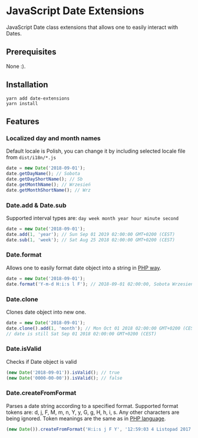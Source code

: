 # JavaScript Date Extensions

JavaScript Date class extensions that allows one to easily interact with Dates.

## Prerequisites

None :).

## Installation

```
yarn add date-extensions
yarn install
```

## Features

### Localized day and month names

Default locale is Polish, you can change it by including selected locale file from `dist/i18n/*.js`

```javascript
date = new Date('2018-09-01');
date.getDayName(); // Sobota
date.getDayShortName(); // Sb
date.getMonthName(); // Wrzesień
date.getMonthShortName(); // Wrz
```

### Date.add & Date.sub

Supported interval types are: `day week month year hour minute second`

```javascript
date = new Date('2018-09-01');
date.add(1, 'year'); // Sun Sep 01 2019 02:00:00 GMT+0200 (CEST)
date.sub(1, 'week'); // Sat Aug 25 2018 02:00:00 GMT+0200 (CEST)
```

### Date.format

Allows one to easily format date object into a string in [PHP way](http://php.net/manual/en/function.date.php).

```javascript
date = new Date('2018-09-01');
date.format('Y-m-d H:i:s l F'); // 2018-09-01 02:00:00, Sobota Wrzesień
```

### Date.clone

Clones date object into new one.

```javascript
date = new Date('2018-09-01');
date.clone().add(1, 'month'); // Mon Oct 01 2018 02:00:00 GMT+0200 (CEST)
// date is still Sat Sep 01 2018 02:00:00 GMT+0200 (CEST)
```

### Date.isValid

Checks if Date object is valid

```javascript
(new Date('2018-09-01')).isValid(); // true
(new Date('0000-00-00')).isValid(); // false
```

### Date.createFromFormat

Parses a date string according to a specified format.
Supported format tokens are: d, j, F, M, m, n, Y, y, G, g, H, h, i, s. Any other characters are being ignored.
Token meanings are the same as in [PHP language](http://php.net/manual/en/datetime.createfromformat.php).

```javascript
(new Date()).createFromFormat('H:i:s j F Y', '12:59:03 4 Listopad 2017'); // Sat Nov 04 2017 12:59:03 GMT+0100 (CET)
```